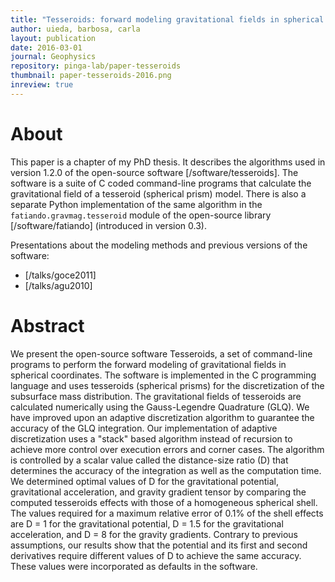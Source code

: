 ```yaml
---
title: "Tesseroids: forward modeling gravitational fields in spherical coordinates"
author: uieda, barbosa, carla
layout: publication
date: 2016-03-01
journal: Geophysics
repository: pinga-lab/paper-tesseroids
thumbnail: paper-tesseroids-2016.png
inreview: true
---
```


# About

This paper is a chapter of my PhD thesis.
It describes the algorithms used in version 1.2.0 of the open-source
software [/software/tesseroids].
The software is a suite of C coded command-line programs that calculate the
gravitational field of a tesseroid (spherical prism) model.
There is also a separate Python implementation of the same algorithm in the
`fatiando.gravmag.tesseroid` module of the open-source library
[/software/fatiando] (introduced in version 0.3).

Presentations about the modeling methods and previous versions of the software:

* [/talks/goce2011]
* [/talks/agu2010]


# Abstract

We present the open-source software Tesseroids, a set of command-line programs
to perform the forward modeling of gravitational fields in spherical
coordinates.  The software is implemented in the C programming language and
uses tesseroids (spherical prisms) for the discretization of the subsurface
mass distribution.  The gravitational fields of tesseroids are calculated
numerically using the Gauss-Legendre Quadrature (GLQ).  We have improved upon
an adaptive discretization algorithm to guarantee the accuracy of the GLQ
integration.  Our implementation of adaptive discretization uses a "stack"
based algorithm instead of recursion to achieve more control over execution
errors and corner cases.  The algorithm is controlled by a scalar value called
the distance-size ratio (D) that determines the accuracy of the integration as
well as the computation time.  We determined optimal values of D for the
gravitational potential, gravitational acceleration, and gravity gradient
tensor by comparing the computed tesseroids effects with those of a homogeneous
spherical shell.  The values required for a maximum relative error of 0.1% of
the shell effects are D = 1 for the gravitational potential, D = 1.5 for the
gravitational acceleration, and D = 8 for the gravity gradients.  Contrary to
previous assumptions, our results show that the potential and its first and
second derivatives require different values of D to achieve the same accuracy.
These values were incorporated as defaults in the software.
